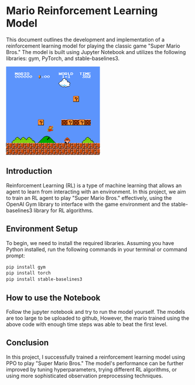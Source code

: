 # Mario Reinforcement Learning Model

This document outlines the development and implementation of a reinforcement learning model for playing the classic game "Super Mario Bros." The model is built using Jupyter Notebook and utilizes the following libraries: gym, PyTorch, and stable-baselines3.

![](mario.png)

## Introduction

Reinforcement Learning (RL) is a type of machine learning that allows an agent to learn from interacting with an environment. In this project, we aim to train an RL agent to play "Super Mario Bros." effectively, using the OpenAI Gym library to interface with the game environment and the stable-baselines3 library for RL algorithms.

## Environment Setup

To begin, we need to install the required libraries. Assuming you have Python installed, run the following commands in your terminal or command prompt:

```bash
pip install gym
pip install torch
pip install stable-baselines3
```
## How to use the Notebook
Follow the jupyter notebook and try to run the model yourself. The models are too large to be uploaded to github, However, the mario trained using the above code with enough time steps was able to beat the first level.

## Conclusion
In this project, I successfully trained a reinforcement learning model using PPO to play "Super Mario Bros." The model's performance can be further improved by tuning hyperparameters, trying different RL algorithms, or using more sophisticated observation preprocessing techniques.
